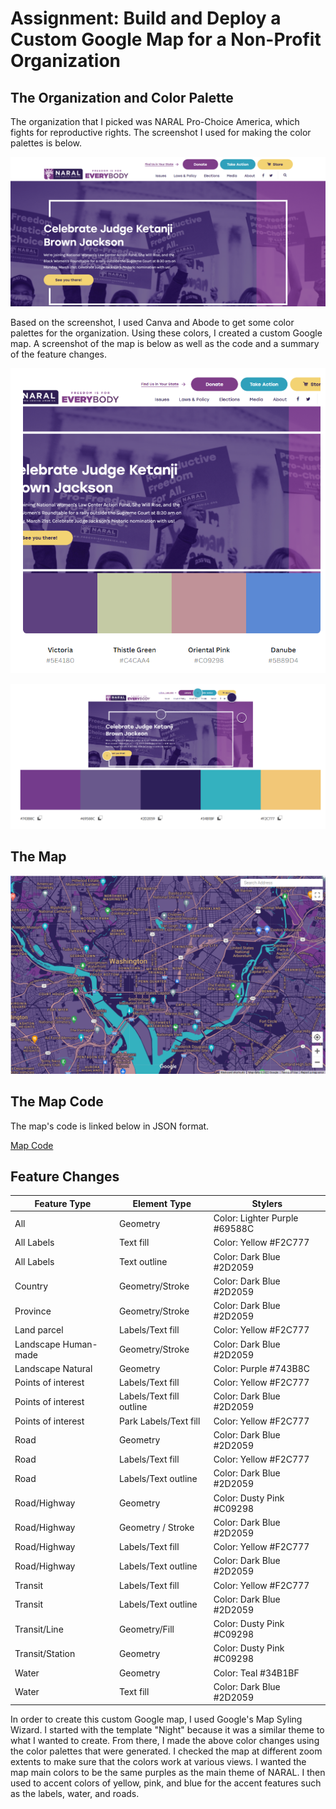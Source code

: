 # Assignment: Build and Deploy a Custom Google Map for a Non-Profit Organization

## The Organization and Color Palette

The organization that I picked was NARAL Pro-Choice America, which fights for reproductive rights. The screenshot I used for making the color palettes is below.

![Screenshot of NARAL's Website](WebsiteImage.png)

Based on the screenshot, I used Canva and Abode to get some color palettes for the organization. Using these colors, I created a custom Google map. A screenshot of the map is below as well as the code and a summary of the feature changes. 

![Canva Color Palette](ColorPalette.png)

![Adobe Color Palette](ColorPaletteEnhanced.png)


## The Map

![Screenshot of Map](ScreenshotofMap.png)


## The Map Code

The map's code is linked below in JSON format. 

[Map Code](Code.json)

## Feature Changes

| Feature Type | Element Type | Stylers |
|--- | --- | --- |
| All | Geometry | Color: Lighter Purple #69588C |
| All	Labels | Text fill | Color: Yellow #F2C777  |
| All	Labels | Text outline	| Color: Dark Blue #2D2059 |
| Country	| Geometry/Stroke	| Color: Dark Blue #2D2059 |
| Province | Geometry/Stroke |	Color: Dark Blue #2D2059 |
| Land parcel	| Labels/Text fill | Color: Yellow #F2C777 |
| Landscape Human-made |	Geometry/Stroke	| Color: Dark Blue #2D2059 |
| Landscape Natural | Geometry | Color: Purple #743B8C |
| Points of interest |	Labels/Text fill |	Color: Yellow #F2C777 |
| Points of interest |	Labels/Text fill outline | Color: Dark Blue #2D2059 |
| Points of interest | Park	Labels/Text fill | Color: Yellow #F2C777 |
| Road | Geometry |	Color: Dark Blue #2D2059 |
| Road | Labels/Text fill	| Color: Yellow #F2C777 |
| Road |	Labels/Text outline |	Color: Dark Blue #2D2059 |
| Road/Highway | Geometry	| Color: Dusty Pink #C09298 |
| Road/Highway |	Geometry / Stroke |	Color: Dark Blue #2D2059 |
| Road/Highway |	Labels/Text fill |	Color: Yellow #F2C777 |
| Road/Highway |	Labels/Text outline |	Color: Dark Blue #2D2059 |
| Transit |	Labels/Text fill | Color: Yellow #F2C777 |
| Transit |	Labels/Text outline | Color: Dark Blue #2D2059 |
| Transit/Line |	Geometry/Fill	| Color: Dusty Pink #C09298  |
| Transit/Station	| Geometry | Color: Dusty Pink #C09298 |
| Water |	Geometry |	Color: Teal #34B1BF |
| Water |	Text fill |	Color: Dark Blue #2D2059 |

In order to create this custom Google map, I used Google's Map Syling Wizard. I started with the template "Night" because it was a similar theme to what I wanted to create. From there, I made the above color changes using the color palettes that were generated. I checked the map at different zoom extents to make sure that the colors work at various views. I wanted the map main colors to be the same purples as the main theme of NARAL. I then used to accent colors of yellow, pink, and blue for the accent features such as the labels, water, and roads. 
